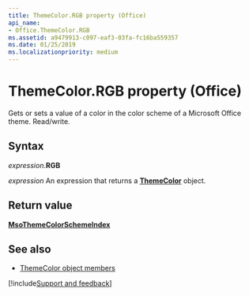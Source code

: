 ```yaml
---
title: ThemeColor.RGB property (Office)
api_name:
- Office.ThemeColor.RGB
ms.assetid: a9479913-c097-eaf3-03fa-fc16ba559357
ms.date: 01/25/2019
ms.localizationpriority: medium
---
```



# ThemeColor.RGB property (Office)

Gets or sets a value of a color in the color scheme of a Microsoft Office theme. Read/write.


## Syntax

_expression_.**RGB**

_expression_ An expression that returns a **[ThemeColor](Office.ThemeColor.md)** object.


## Return value

**[MsoThemeColorSchemeIndex](office.msothemecolorschemeindex.md)**


## See also

- [ThemeColor object members](overview/Library-Reference/themecolor-members-office.md)



[!include[Support and feedback](~/includes/feedback-boilerplate.md)]